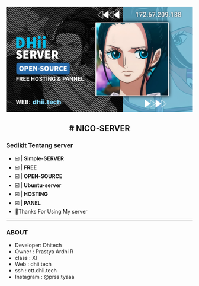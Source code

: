 <p align="center">
<img src="Dhii Server [9DB0526].png">
</p>

<h2 align="center"># NICO-SERVER</h2>

### Sedikit Tentang server
- ☑️ | **Simple-SERVER** 
- ☑️ | **FREE** 
- ☑️ | **OPEN-SOURCE**
- ☑️ | **Ubuntu-server**
- ☑️ | **HOSTING**
- ☑️ | **PANEL**
- 🦾Thanks For Using My server
-----------
### ABOUT
- Developer: Dhitech
- Owner : Prastya Ardhi R
- class : XI
- Web : dhii.tech
- ssh : ctt.dhii.tech
- Instagram : @prss.tyaaa


